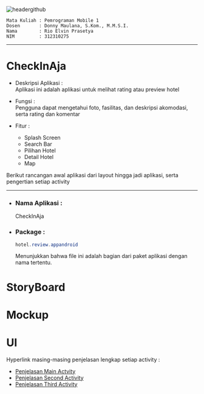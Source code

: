 ![headergithub](https://github.com/user-attachments/assets/319671b3-eb82-45dc-93ff-334f850e2bba)

```
Mata Kuliah : Pemrograman Mobile 1
Dosen       : Donny Maulana, S.Kom., M.M.S.I.
Nama        : Rio Elvin Prasetya
NIM         : 312310275
```
--------------------------

# CheckInAja
- Deskripsi Aplikasi :  
Aplikasi ini adalah aplikasi untuk melihat rating atau preview hotel

- Fungsi :  
Pengguna dapat mengetahui foto, fasilitas, dan deskripsi akomodasi, serta rating dan komentar

- Fitur :  
  - Splash Screen  
  - Search Bar
  - Pilihan Hotel
  - Detail Hotel
  - Map
 
Berikut rancangan awal aplikasi dari layout hingga jadi aplikasi, serta pengertian setiap activity

----------------------------------------
- ### Nama Aplikasi :
  CheckInAja  
- ### Package :  
  ```Java
  hotel.review.appandroid
  ```
  Menunjukkan bahwa file ini adalah bagian dari paket aplikasi dengan nama tertentu.

# StoryBoard  
  
# Mockup  
  
# UI  
  
Hyperlink masing-masing penjelasan lengkap setiap activity : 
- [Penjelasan Main Actvity](read/readMainActicvity.md)
- [Penjelasan Second Activity](read/readActicvity2.md)
- [Penjelasan Third Activity](read/readActicvity3.md)
